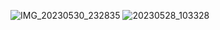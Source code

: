 ![IMG_20230530_232835](https://github.com/enzobarrett/Blog/assets/32809700/29210778-9af8-49a4-ba6f-7d4df6d19a8c)
![20230528_103328](https://github.com/enzobarrett/Blog/assets/32809700/0eafa2bd-3939-4ee1-a464-4c914f648102)
